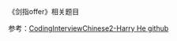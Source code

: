 《剑指offer》相关题目

参考：[CodingInterviewChinese2-Harry He github](https://github.com/zhedahht/CodingInterviewChinese2)